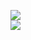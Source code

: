 [![](https://img.shields.io/badge/Made%20With-Github%20Spray-lightgrey.svg?style=for-the-badge&logo=github)](https://github.com/Annihil/github-spray#25251)  
[![](https://i.imgur.com/2DrTn0Z.gif)](https://github.com/Annihil/github-spray)